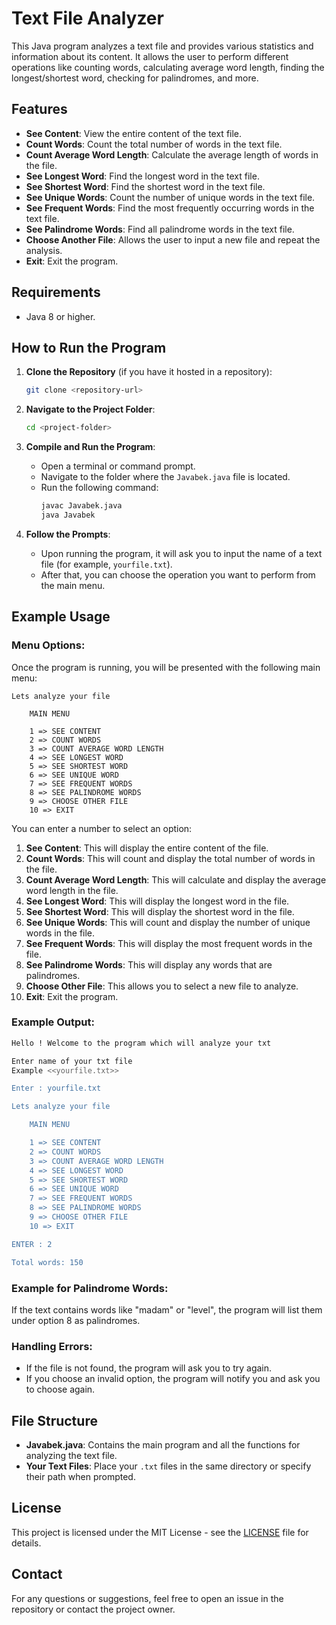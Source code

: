 # Text File Analyzer

This Java program analyzes a text file and provides various statistics and information about its content. It allows the user to perform different operations like counting words, calculating average word length, finding the longest/shortest word, checking for palindromes, and more.

## Features

- **See Content**: View the entire content of the text file.
- **Count Words**: Count the total number of words in the text file.
- **Count Average Word Length**: Calculate the average length of words in the file.
- **See Longest Word**: Find the longest word in the text file.
- **See Shortest Word**: Find the shortest word in the text file.
- **See Unique Words**: Count the number of unique words in the text file.
- **See Frequent Words**: Find the most frequently occurring words in the text file.
- **See Palindrome Words**: Find all palindrome words in the text file.
- **Choose Another File**: Allows the user to input a new file and repeat the analysis.
- **Exit**: Exit the program.

## Requirements

- Java 8 or higher.

## How to Run the Program

1. **Clone the Repository** (if you have it hosted in a repository):
    ```bash
    git clone <repository-url>
    ```

2. **Navigate to the Project Folder**:
    ```bash
    cd <project-folder>
    ```

3. **Compile and Run the Program**:
    - Open a terminal or command prompt.
    - Navigate to the folder where the `Javabek.java` file is located.
    - Run the following command:
      ```bash
      javac Javabek.java
      java Javabek
      ```

4. **Follow the Prompts**: 
    - Upon running the program, it will ask you to input the name of a text file (for example, `yourfile.txt`). 
    - After that, you can choose the operation you want to perform from the main menu.

## Example Usage

### Menu Options:
Once the program is running, you will be presented with the following main menu:

```
Lets analyze your file 

    MAIN MENU

    1 => SEE CONTENT 
    2 => COUNT WORDS 
    3 => COUNT AVERAGE WORD LENGTH 
    4 => SEE LONGEST WORD 
    5 => SEE SHORTEST WORD 
    6 => SEE UNIQUE WORD 
    7 => SEE FREQUENT WORDS 
    8 => SEE PALINDROME WORDS 
    9 => CHOOSE OTHER FILE
    10 => EXIT
```

You can enter a number to select an option:

1. **See Content**: This will display the entire content of the file.
2. **Count Words**: This will count and display the total number of words in the file.
3. **Count Average Word Length**: This will calculate and display the average word length in the file.
4. **See Longest Word**: This will display the longest word in the file.
5. **See Shortest Word**: This will display the shortest word in the file.
6. **See Unique Words**: This will count and display the number of unique words in the file.
7. **See Frequent Words**: This will display the most frequent words in the file.
8. **See Palindrome Words**: This will display any words that are palindromes.
9. **Choose Other File**: This allows you to select a new file to analyze.
10. **Exit**: Exit the program.

### Example Output:

```bash
Hello ! Welcome to the program which will analyze your txt

Enter name of your txt file
Example <<yourfile.txt>>

Enter : yourfile.txt

Lets analyze your file 

    MAIN MENU

    1 => SEE CONTENT 
    2 => COUNT WORDS 
    3 => COUNT AVERAGE WORD LENGTH 
    4 => SEE LONGEST WORD 
    5 => SEE SHORTEST WORD 
    6 => SEE UNIQUE WORD 
    7 => SEE FREQUENT WORDS 
    8 => SEE PALINDROME WORDS 
    9 => CHOOSE OTHER FILE
    10 => EXIT

ENTER : 2

Total words: 150
```

### Example for Palindrome Words:
If the text contains words like "madam" or "level", the program will list them under option 8 as palindromes.

### Handling Errors:
- If the file is not found, the program will ask you to try again.
- If you choose an invalid option, the program will notify you and ask you to choose again.

## File Structure

- **Javabek.java**: Contains the main program and all the functions for analyzing the text file.
- **Your Text Files**: Place your `.txt` files in the same directory or specify their path when prompted.

## License

This project is licensed under the MIT License - see the [LICENSE](LICENSE) file for details.

## Contact

For any questions or suggestions, feel free to open an issue in the repository or contact the project owner.

